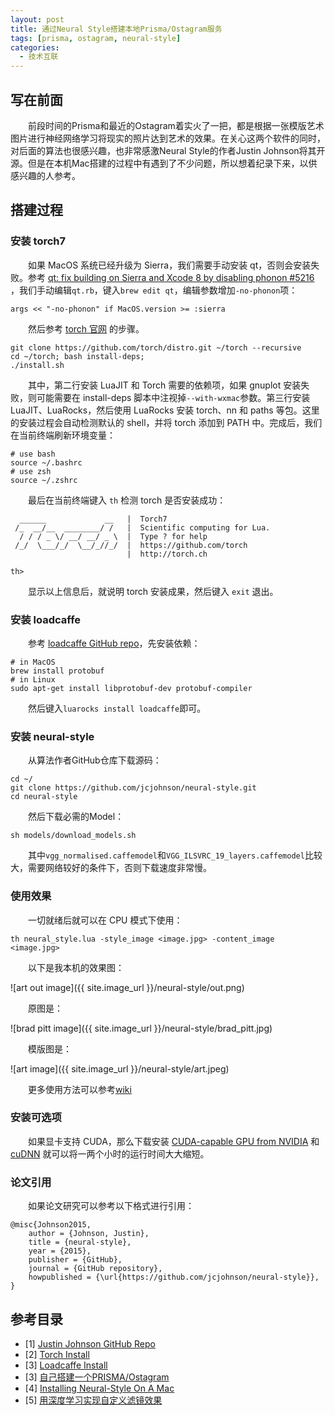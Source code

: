 ```yaml
---
layout: post
title: 通过Neural Style搭建本地Prisma/Ostagram服务
tags: [prisma, ostagram, neural-style]
categories:
  - 技术互联
---
```


## 写在前面

　　前段时间的Prisma和最近的Ostagram着实火了一把，都是根据一张模版艺术图片进行神经网络学习将现实的照片达到艺术的效果。在关心这两个软件的同时，对后面的算法也很感兴趣，也非常感激Neural Style的作者Justin Johnson将其开源。但是在本机Mac搭建的过程中有遇到了不少问题，所以想着纪录下来，以供感兴趣的人参考。

## 搭建过程

### 安装 torch7　

　　如果 MacOS 系统已经升级为 Sierra，我们需要手动安装 qt，否则会安装失败。参考 [qt: fix building on Sierra and Xcode 8 by disabling phonon #5216](https://github.com/Homebrew/homebrew-core/pull/5216) ，我们手动编辑`qt.rb`，键入`brew edit qt`，编辑参数增加`-no-phonon`项：

```
args << "-no-phonon" if MacOS.version >= :sierra
```

　　然后参考 [torch 官网](http://torch.ch/docs/getting-started.html) 的步骤。

```
git clone https://github.com/torch/distro.git ~/torch --recursive
cd ~/torch; bash install-deps;
./install.sh
```

　　其中，第二行安装 LuaJIT 和 Torch 需要的依赖项，如果 gnuplot 安装失败，则可能需要在 install-deps 脚本中注视掉`--with-wxmac`参数。第三行安装 LuaJIT、LuaRocks，然后使用 LuaRocks 安装 torch、nn 和 paths 等包。这里的安装过程会自动检测默认的 shell，并将 torch 添加到 PATH 中。完成后，我们在当前终端刷新环境变量：

```
# use bash
source ~/.bashrc
# use zsh
source ~/.zshrc
```

　　最后在当前终端键入 `th` 检测 torch 是否安装成功：

```
  ______             __   |  Torch7
 /_  __/__  ________/ /   |  Scientific computing for Lua.
  / / / _ \/ __/ __/ _ \  |  Type ? for help
 /_/  \___/_/  \__/_//_/  |  https://github.com/torch
                          |  http://torch.ch

th>
```

　　显示以上信息后，就说明 torch 安装成果，然后键入 `exit` 退出。

### 安装 loadcaffe

　　参考 [loadcaffe GitHub repo](https://github.com/szagoruyko/loadcaffe)，先安装依赖：

```
# in MacOS
brew install protobuf
# in Linux
sudo apt-get install libprotobuf-dev protobuf-compiler
```

　　然后键入`luarocks install loadcaffe`即可。

### 安装 neural-style

　　从算法作者GitHub仓库下载源码：

```
cd ~/
git clone https://github.com/jcjohnson/neural-style.git
cd neural-style
```

　　然后下载必需的Model：

```
sh models/download_models.sh
```

　　其中`vgg_normalised.caffemodel`和`VGG_ILSVRC_19_layers.caffemodel`比较大，需要网络较好的条件下，否则下载速度非常慢。

### 使用效果

　　一切就绪后就可以在 CPU 模式下使用：

```
th neural_style.lua -style_image <image.jpg> -content_image <image.jpg>
```

　　以下是我本机的效果图：

![art out image]({{ site.image_url }}/neural-style/out.png)

　　原图是：

![brad pitt image]({{ site.image_url }}/neural-style/brad_pitt.jpg)

　　模版图是：

![art image]({{ site.image_url }}/neural-style/art.jpeg)

　　更多使用方法可以参考[wiki](https://github.com/jcjohnson/neural-style/wiki)

### 安装可选项

　　如果显卡支持 CUDA，那么下载安装 [CUDA-capable GPU from NVIDIA](https://developer.nvidia.com/cuda-gpus) 和 [cuDNN](https://developer.nvidia.com/cudnn) 就可以将一两个小时的运行时间大大缩短。

### 论文引用

　　如果论文研究可以参考以下格式进行引用：

	@misc{Johnson2015,
        author = {Johnson, Justin},
        title = {neural-style},
        year = {2015},
        publisher = {GitHub},
        journal = {GitHub repository},
        howpublished = {\url{https://github.com/jcjohnson/neural-style}},
	}


## 参考目录
- [1] [Justin Johnson GitHub Repo](https://github.com/jcjohnson/neural-style)
- [2] [Torch Install](http://torch.ch/docs/getting-started.html)
- [3] [Loadcaffe Install](https://github.com/szagoruyko/loadcaffe)
- [3] [自己搭建一个PRISMA/Ostagram](自己搭建一个PRISMA/Ostagram)
- [4] [Installing Neural-Style On A Mac](https://medium.com/@eterps/installing-neural-style-on-a-mac-baf695d7256b#.mx5kbnndj)
- [5] [用深度学习实现自定义滤镜效果](https://mintisan.github.io/notes/neural-style-with-mac.html)
